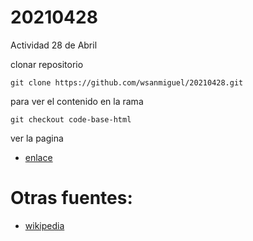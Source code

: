 # 20210428
Actividad 28 de Abril


clonar repositorio
```
git clone https://github.com/wsanmiguel/20210428.git
```

para ver el contenido en la rama
```
git checkout code-base-html
```

ver la pagina 

- [enlace](https://yursksf1.github.io/20210428/index.html)


# Otras fuentes:
- [wikipedia](https://es.wikipedia.org/wiki/Protestas_en_Colombia_de_2019-2020)